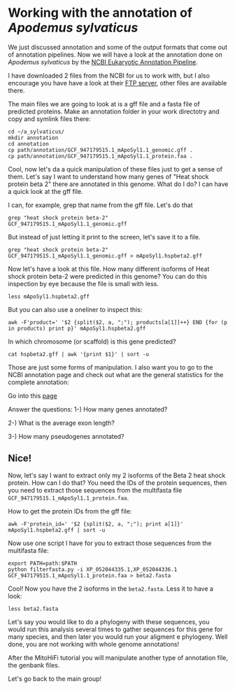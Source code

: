 # Working with the annotation of *Apodemus sylvaticus*

We just discussed annotation and some of the output formats that come out of annotation pipelines. Now we will have a look at the annotation done on *Apodemus sylvaticus* by the [NCBI Eukaryotic Annotation Pipeline](https://www.ncbi.nlm.nih.gov/refseq/annotation_euk/all/).

I have downloaded 2 files from the NCBI for us to work with, but I also encourage you have have a look at their [FTP server](https://ftp.ncbi.nlm.nih.gov/genomes/all/annotation_releases/10129/GCF_947179515.1-RS_2023_02/), other files are available there. 

The main files we are going to look at is a gff file and a fasta file of predicted proteins.
Make an annotation folder in your work directotry and copy and symlink files there:

```console
cd ~/a_sylvaticus/
mkdir annotation
cd annotation
cp path/annotation/GCF_947179515.1_mApoSyl1.1_genomic.gff .
cp path/annotation/GCF_947179515.1_mApoSyl1.1_protein.faa .
```
Cool, now let's da a quick manipulation of these files just to get a sense of them. 
Let's say I want to understand how many genes of "Heat shock protein beta 2" there are annotated in this genome. What do I do? I can have a quick look at the gff file.

I can, for example, grep that name from the gff file. Let's do that

```console
grep "heat shock protein beta-2" GCF_947179515.1_mApoSyl1.1_genomic.gff
```

But instead of just letting it print to the screen, let's save it to a file.

```console
grep "heat shock protein beta-2" GCF_947179515.1_mApoSyl1.1_genomic.gff > mApoSyl1.hspbeta2.gff
```
Now let's have a look at this file.
How many different isoforms of Heat shock protein beta-2 were predicted in this genome?
You can do this inspection by eye because the file is small with less.

```console
less mApoSyl1.hspbeta2.gff
```

But you can also use a oneliner to inspect this:

```console
awk -F'product=' '$2 {split($2, a, ";"); products[a[1]]++} END {for (p in products) print p}' mApoSyl1.hspbeta2.gff
```

In which chromosome (or scaffold) is this gene predicted?  

```console
cat hspbeta2.gff | awk '{print $1}' | sort -u
```

Those are just some forms of manipulation. I also want you to go to the NCBI annotation page and check out what are the general statistics for the complete annotation:

Go into this [page](https://www.ncbi.nlm.nih.gov/refseq/annotation_euk/Apodemus_sylvaticus/GCF_947179515.1-RS_2023_02/)

Answer the questions:
1-) How many genes annotated?

2-) What is the average exon length?

3-) How many pseudogenes annotated?

## Nice!

Now, let's say I want to extract only my 2 isoforms of the Beta 2 heat shock protein. How can I do that? 
You need the IDs of the protein sequences, then you need to extract those sequences from the multifasta file ```GCF_947179515.1_mApoSyl1.1_protein.faa```.

How to get the protein IDs from the gff file:

```console
awk -F'protein_id=' '$2 {split($2, a, ";"); print a[1]}' mApoSyl1.hspbeta2.gff | sort -u 
```

Now use one script I have for you to extract those sequences from the multifasta file:

```console
export PATH=path:$PATH
python filterfasta.py -i XP_052044335.1,XP_052044336.1 GCF_947179515.1_mApoSyl1.1_protein.faa > beta2.fasta
```

Cool! Now you have the 2 isoforms in the ```beta2.fasta```. Less it to have a look:

```console
less beta2.fasta
```

Let's say you would like to do a phylogeny with these sequences, you would run this analysis several times to gather sequences for this gene for many species, and then later you would run your aligment e phylogeny. Well done, you are not working with whole genome annotations!

After the MitoHiFi tutorial you will manipulate another type of annotation file, the genbank files.

Let's go back to the main group!





